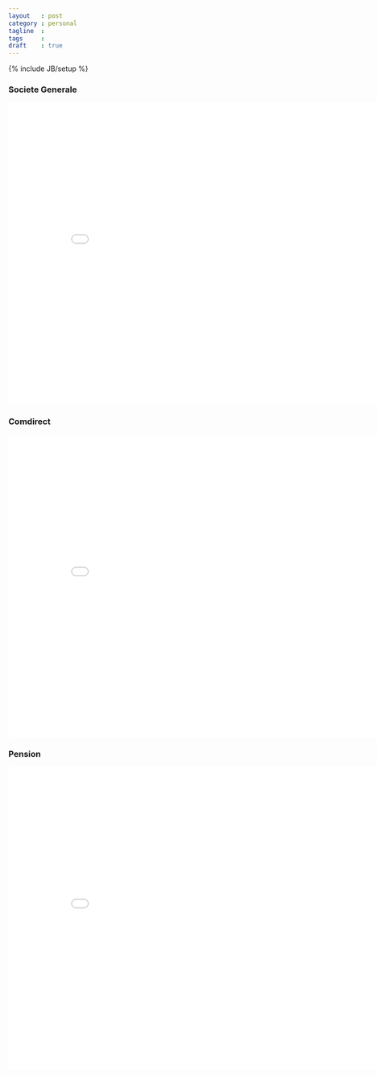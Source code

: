 ```yaml
---
layout   : post
category : personal
tagline  : 
tags     : 
draft    : true
---
```

{% include JB/setup %}

### Societe Generale

<iframe src="/assets/visualisations/accounting/societe_generale/index.html" marginwidth="0" marginheight="0" scrolling="no" width="850" height="600" frameborder="0"></iframe>

### Comdirect

<iframe src="/assets/visualisations/accounting/comdirect/index.html" marginwidth="0" marginheight="0" scrolling="no" width="850" height="600" frameborder="0"></iframe>

### Pension

<iframe src="/assets/visualisations/accounting/pension/index.html" marginwidth="0" marginheight="0" scrolling="no" width="850" height="600" frameborder="0"></iframe>
